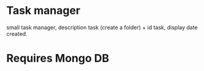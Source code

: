# Task manager
small task manager, description task (create a folder) + id task, display date created.
# Requires Mongo DB
